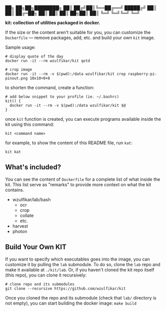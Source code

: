 
██╗  ██╗██╗████████╗
██║ ██╔╝██║╚══██╔══╝
█████╔╝ ██║   ██║
██╔═██╗ ██║   ██║
██║  ██╗██║   ██║
╚═╝  ╚═╝╚═╝   ╚═╝

**kit: collection of utilities packaged in docker.**

If the size or the content aren't suitable for you, you can customize the `Dockerfile` –– remove packages, add, etc. and build your own `kit` image.

Sample usage:

```
# display quote of the day
docker run -it --rm wzulfikar/kit qotd

# crop image
docker run -it --rm -v $(pwd):/data wzulfikar/kit crop raspberry-pi-pinout.png 10x10+0+0
```

to shorten the command, create a function:

```
# add below snippet to your profile (ie. ~/.bashrc)
kit() {
  docker run -it --rm -v $(pwd):/data wzulfikar/kit $@
}
```

once `kit` function is created, you can execute programs available inside the kit using this command:

```
kit <command name>
```

for example, to show the content of this README file, run `kat`:

```
kit kat
```

## What's included?

You can see the content of `Dockerfile` for a complete list of what inside the kit. This list serve as "remarks" to provide more context on what the kit contains.

- wzulfikar/lab/bash
  - ocr
  - crop
  - collate
  - etc.
- harvest
- photon

## Build Your Own KIT

If you want to specify which executables goes into the image, you can customize it by pulling the `lab` submodule. To do so, clone the `lab` repo and make it available at `./kit/lab`. Or, if you haven't cloned the kit repo itself (this repo), you can clone it recursively:

```
# clone repo and its submodules
git clone --recursive https://github.com/wzulfikar/kit
```

Once you cloned the repo and its submodule (check that `lab/` directory is not empty), you can start building the docker image: `make build`

